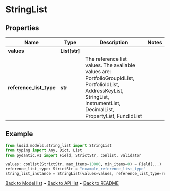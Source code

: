 # StringList

## Properties
Name | Type | Description | Notes
------------ | ------------- | ------------- | -------------
**values** | **List[str]** |  | 
**reference_list_type** | **str** | The reference list values. The available values are: PortfolioGroupIdList, PortfolioIdList, AddressKeyList, StringList, InstrumentList, DecimalList, PropertyList, FundIdList | 
## Example

```python
from lusid.models.string_list import StringList
from typing import Any, Dict, List
from pydantic.v1 import Field, StrictStr, conlist, validator

values: conlist(StrictStr, max_items=10000, min_items=0) = Field(...)
reference_list_type: StrictStr = "example_reference_list_type"
string_list_instance = StringList(values=values, reference_list_type=reference_list_type)

```

[Back to Model list](../README.md#documentation-for-models) &#8226; [Back to API list](../README.md#documentation-for-api-endpoints) &#8226; [Back to README](../README.md)

